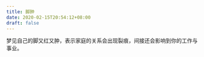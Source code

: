 ```yaml
---
title: 脚肿
date: 2020-02-15T20:54:12+08:00
draft: false
---
```


梦见自己的脚又红又肿，表示家庭的关系会出现裂痕，间接还会影响到你的工作与事业。<br>
